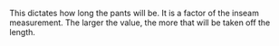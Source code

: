 This dictates how long the pants will be. It is a factor of the inseam measurement. The larger the value, the more that will be taken off the length.
